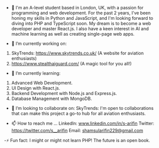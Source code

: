 - 👋 I'm an A-level student based in London, UK, with a passion for programming and web development. For the past 2 years, I've been honing my skills in Python and JavaScript, and I'm looking forward to diving into PHP and TypeScript soon. My dream is to become a web developer and master React.js. I also have a keen interest in AI and machine learning as well as creating single-page web apps.
<!------------------------------------------------------------------------------------------------------------------------------------------------------------------------->
- 🔭 I’m currently working on:
1. SkyTrends: https://www.skytrends.co.uk/ (A website for aviation enthusiasts)
2. https://www.stealthaiguard.com/ (A magic tool for you all!)
<!------------------------------------------------------------------------------------------------------------------------------------------------------------------------->
- 🌱 I’m currently learning:
1. Advanced Web Development.
2. UI Design with React.js.
3. Backend Development with Node.js and Express.js.
4. Database Management with MongoDB.
<!------------------------------------------------------------------------------------------------------------------------------------------------------------------------->
- 💞️ I’m looking to collaborate on:
SkyTrends: I'm open to collaborations that can make this project a go-to hub for all aviation enthusiasts.
<!------------------------------------------------------------------------------------------------------------------------------------------------------------------------->
- 📫 How to reach me ...
LinkedIn: www.linkedin.com/in/s-arifin
Twitter: https://twitter.com/s__arifin
Email: shamsularifin229@gmail.com
<!------------------------------------------------------------------------------------------------------------------------------------------------------------------------->
-⚡ Fun fact: I might or might not learn PHP! The future is an open book.
